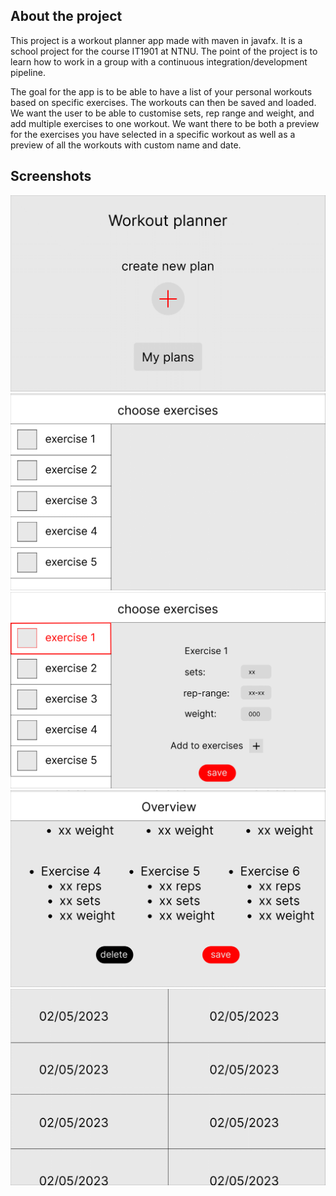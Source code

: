 ## About the project

This project is a workout planner app made with maven in javafx. It is a school project for the course IT1901 at NTNU. The point of the project is to learn how to work in a group with a continuous integration/development pipeline.

The goal for the app is to be able to have a list of your personal workouts based on specific exercises. The workouts can then be saved and loaded. We want the user to be able to customise sets, rep range and weight, and add multiple exercises to one workout. We want there to be both a preview for the exercises you have selected in a specific workout as well as a preview of all the workouts with custom name and date.

## Screenshots

![home](../concepts/home.png)
![exercices](../concepts/exercices.png)
![exercices 2](../concepts/exercices-2.png)
![overview](../concepts/overview.png)
![plans](../concepts/plans.png)
